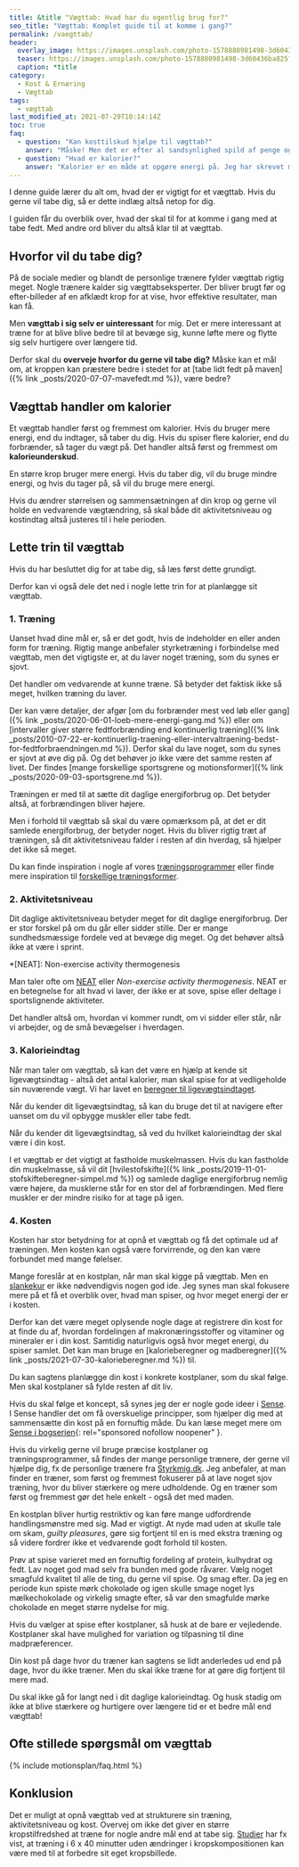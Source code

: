 ```yaml
---
title: &title "Vægttab: Hvad har du egentlig brug for?"
seo_title: "Vægttab: Komplet guide til at komme i gang?"
permalink: /vaegttab/
header:
  overlay_image: https://images.unsplash.com/photo-1578880981498-3d60436ba825?ixid=MnwxMjA3fDB8MHxwaG90by1wYWdlfHx8fGVufDB8fHx8&ixlib=rb-1.2.1&auto=format&fit=crop&h=630&w=1200&q=60
  teaser: https://images.unsplash.com/photo-1578880981498-3d60436ba825?ixid=MnwxMjA3fDB8MHxwaG90by1wYWdlfHx8fGVufDB8fHx8&ixlib=rb-1.2.1&auto=format&fit=crop&h=300&w=400&q=10
  caption: *title
category:
  - Kost & Ernæring
  - Vægttab
tags:
  - vægttab
last_modified_at: 2021-07-29T10:14:14Z
toc: true
faq:
  - question: "Kan kosttilskud hjælpe til vægttab?"
    answer: "Måske! Men det er efter al sandsynlighed spild af penge og tid til research at få valgt lige nøjagtigt det rigtige kosttilskud til vægttab. Vægttab og slankekure er en enorm branche, hvor der er virkelig mange uunderbyggede påstande og løfter om lette løsninger."
  - question: "Hvad er kalorier?"
    answer: "Kalorier er en måde at opgøre energi på. Jeg har skrevet mere uddybende om [kalorier](/hvad-er-kalorier/)."
---
```


I denne guide lærer du alt om, hvad der er vigtigt for et vægttab. Hvis du gerne vil tabe dig, så er dette indlæg altså netop for dig.

I guiden får du overblik over, hvad der skal til for at komme i gang med at tabe fedt. Med andre ord bliver du altså klar til at vægttab.

## Hvorfor vil du tabe dig?

På de sociale medier og blandt de personlige trænere fylder vægttab rigtig meget. Nogle trænere kalder sig vægttabseksperter. Der bliver brugt før og efter-billeder af en afklædt krop for at vise, hvor effektive resultater, man kan få.

Men **vægttab i sig selv er uinteressant** for mig. Det er mere interessant at træne for at blive blive bedre til at bevæge sig, kunne løfte mere og flytte sig selv hurtigere over længere tid.

Derfor skal du **overveje hvorfor du gerne vil tabe dig?** Måske kan et mål om, at kroppen kan præstere bedre i stedet for at [tabe lidt fedt på maven]({% link _posts/2020-07-07-mavefedt.md %}), være bedre?

## Vægttab handler om kalorier

Et vægttab handler først og fremmest om kalorier. Hvis du bruger mere energi, end du indtager, så taber du dig. Hvis du spiser flere kalorier, end du forbrænder, så tager du vægt på. Det handler altså først og fremmest om **kalorieunderskud**.

En større krop bruger mere energi. Hvis du taber dig, vil du bruge mindre energi, og hvis du tager på, så vil du bruge mere energi.

Hvis du ændrer størrelsen og sammensætningen af din krop og gerne vil holde en vedvarende vægtændring, så skal både dit aktivitetsniveau og kostindtag altså justeres til i hele perioden.

## Lette trin til vægttab

Hvis du har besluttet dig for at tabe dig, så læs først dette grundigt.

Derfor kan vi også dele det ned i nogle lette trin for at planlægge sit vægttab.

### 1. Træning

Uanset hvad dine mål er, så er det godt, hvis de indeholder en eller anden form for træning. Rigtig mange anbefaler styrketræning i forbindelse med vægttab, men det vigtigste er, at du laver noget træning, som du synes er sjovt.

Det handler om vedvarende at kunne træne. Så betyder det faktisk ikke så meget, hvilken træning du laver.

Der kan være detaljer, der afgør [om du forbrænder mest ved løb eller gang]({% link _posts/2020-06-01-loeb-mere-energi-gang.md %}) eller om [intervaller giver større fedtforbrænding end  kontinuerlig træning]({% link _posts/2010-07-22-er-kontinuerlig-traening-eller-intervaltraening-bedst-for-fedtforbraendningen.md %}). Derfor skal du lave noget, som du synes er sjovt at øve dig på. Og det behøver jo ikke være det samme resten af livet. Der findes [mange forskellige sportsgrene og motionsformer]({% link _posts/2020-09-03-sportsgrene.md %}).

Træningen er med til at sætte dit daglige energiforbrug op. Det betyder altså, at forbrændingen bliver højere.

Men i forhold til vægttab så skal du være opmærksom på, at det er dit samlede energiforbrug, der betyder noget. Hvis du bliver rigtig træt af træningen, så dit aktivitetsniveau falder i resten af din hverdag, så hjælper det ikke så meget.

Du kan finde inspiration i nogle af vores [træningsprogrammer](/traeningsprogrammer/) eller finde mere inspiration til [forskellige træningsformer](/traeningsformer/).

### 2. Aktivitetsniveau

Dit daglige aktivitetsniveau betyder meget for dit daglige energiforbrug. Der er stor forskel på om du går eller sidder stille. Der er mange sundhedsmæssige fordele ved at bevæge dig meget. Og det behøver altså ikke at være i sprint.

*[NEAT]: Non-exercise activity thermogenesis

Man taler ofte om [NEAT](https://pubmed.ncbi.nlm.nih.gov/12468415/) eller _Non-exercise activity thermogenesis_. NEAT er en betegnelse for alt hvad vi laver, der ikke er at sove, spise eller deltage i sportslignende aktiviteter.

Det handler altså om, hvordan vi kommer rundt, om vi sidder eller står, når vi arbejder, og de små bevægelser i hverdagen.

### 3. Kalorieindtag

Når man taler om vægttab, så kan det være en hjælp at kende sit ligevægtsindtag - altså det antal kalorier, man skal spise for at vedligeholde sin nuværende vægt. Vi har lavet en [beregner til ligevægtsindtaget](/ligevaegtsindtag-beregner/).

Når du kender dit ligevægtsindtag, så kan du bruge det til at navigere efter uanset om du vil opbygge muskler eller tabe fedt.

Når du kender dit ligevægtsindtag, så ved du hvilket kalorieindtag der skal være i din kost.

I et vægttab er det vigtigt at fastholde muskelmassen. Hvis du kan fastholde din muskelmasse, så vil dit [hvilestofskifte]({% link _posts/2019-11-01-stofskifteberegner-simpel.md %}) og samlede daglige energiforbrug nemlig være højere, da musklerne står for en stor del af forbrændingen. Med flere muskler er der mindre risiko for at tage på igen.

### 4. Kosten

Kosten har stor betydning for at opnå et vægttab og få det optimale ud af træningen. Men kosten kan også være forvirrende, og den kan være forbundet med mange følelser.

Mange foreslår at en kostplan, når man skal kigge på vægttab. Men en [slankekur](/slankekur/) er ikke nødvendigvis nogen god ide. Jeg synes man skal fokusere mere på et få et overblik over, hvad man spiser, og hvor meget energi der er i kosten.

Derfor kan det være meget oplysende nogle dage at registrere din kost for at finde du af, hvordan fordelingen af makronæringsstoffer og vitaminer og mineraler er i din kost. Samtidig naturligvis også hvor meget energi, du spiser samlet. Det kan man bruge en [kalorieberegner og madberegner]({% link _posts/2021-07-30-kalorieberegner.md %}) til.

Du kan sagtens planlægge din kost i konkrete kostplaner, som du skal følge. Men skal kostplaner så fylde resten af dit liv.

Hvis du skal følge et koncept, så synes jeg der er nogle gode ideer i [Sense](https://www.sensekost.dk/). I Sense handler det om få overskuelige principper, som hjælper dig med at sammensætte din kost på en fornuftig måde. Du kan læse meget mere om [Sense i bogserien](https://www.partner-ads.com/dk/klikbanner.php?partnerid=28187&bannerid=9399&htmlurl=https://www.gucca.dk/boeger/serie-sense){: rel="sponsored nofollow noopener" }.

Hvis du virkelig gerne vil bruge præcise kostplaner og træningsprogrammer, så findes der mange personlige trænere, der gerne vil hjælpe dig, fx de personlige trænere fra [Styrkmig.dk](https://www.styrkmig.dk). Jeg anbefaler, at man finder en træner, som først og fremmest fokuserer på at lave noget sjov træning, hvor du bliver stærkere og mere udholdende. Og en træner som først og fremmest gør det hele enkelt - også det med maden.

En kostplan bliver hurtig restriktiv og kan føre mange udfordrende handlingsmønstre med sig. Mad er vigtigt. At nyde mad uden at skulle tale om skam, _guilty pleasures_, gøre sig fortjent til en is med ekstra træning og så videre fordrer ikke et vedvarende godt forhold til kosten.

Prøv at spise varieret med en fornuftig fordeling af protein, kulhydrat og fedt. Lav noget god mad selv fra bunden med gode råvarer. Vælg noget smagfuld kvalitet til alle de ting, du gerne vil spise. Og smag efter. Da jeg en periode kun spiste mørk chokolade og igen skulle smage noget lys mælkechokolade og virkelig smagte efter, så var den smagfulde mørke chokolade en meget større nydelse for mig.

Hvis du vælger at spise efter kostplaner, så husk at de bare er vejledende. Kostplaner skal have mulighed for variation og tilpasning til dine madpræferencer.

Din kost på dage hvor du træner kan sagtens se lidt anderledes ud end på dage, hvor du ikke træner. Men du skal ikke træne for at gøre dig fortjent til mere mad.

Du skal ikke gå for langt ned i dit daglige kalorieindtag. Og husk stadig om ikke at blive stærkere og hurtigere over længere tid er et bedre mål end vægttab!

## Ofte stillede spørgsmål om vægttab

{% include motionsplan/faq.html %}

## Konklusion

Det er muligt at opnå vægttab ved at strukturere sin træning, aktivitetsniveau og kost. Overvej om ikke det giver en større kropstilfredshed at træne for nogle andre mål end at tabe sig. [Studier](https://pubmed.ncbi.nlm.nih.gov/22322989/) har fx vist, at træning i 6 x 40 minutter uden ændringer i kropskompositionen kan være med til at forbedre sit eget kropsbillede.
